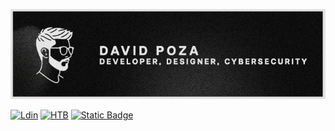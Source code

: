 ![Dave Banner](gitprofile.png)



[![Ldin](https://img.shields.io/badge/https%3A%2F%2Fimg.shields.io%2Fbadge%2Fany_text-Linkedin-blue?style=flat&logo=linkedin&logoColor=%23fffafa&label=&labelColor=%231c1c1c&color=%23fffafa)](https://www.linkedin.com/in/david-poza-martin-062887240/)
[![HTB](https://img.shields.io/badge/https%3A%2F%2Fimg.shields.io%2Fbadge%2Fany_text-Hack_The_Box-blue?style=flat&logo=hackthebox&logoColor=%23fffafa&label=&labelColor=%231c1c1c&color=%23fffafa)](https://app.hackthebox.com/profile/1782127)
[![Static Badge](https://img.shields.io/badge/Portfolio-fffafa?logo=nextdotjs&logoColor=fffafa&labelColor=%231c1c1c&color=%23fffafa)](https://davidpoza.com)


<!--
**davidpm-19/davidpm-19** is a ✨ _special_ ✨ repository because its `README.md` (this file) appears on your GitHub profile.

Here are some ideas to get you started:

- 🔭 I’m currently working on ...
- 🌱 I’m currently learning ...
- 👯 I’m looking to collaborate on ...
- 🤔 I’m looking for help with ...
- 💬 Ask me about ...
- 📫 How to reach me: ...
- 😄 Pronouns: ...
- ⚡ Fun fact: ...
-->
